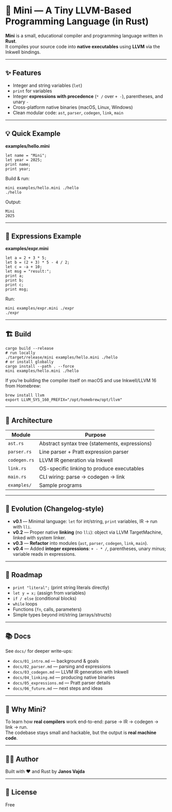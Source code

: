 # 🧠 Mini — A Tiny LLVM-Based Programming Language (in Rust)

**Mini** is a small, educational compiler and programming language written in **Rust**.  
It compiles your source code into **native executables** using **LLVM** via the Inkwell bindings.

---

## ✨ Features

- Integer and string variables (`let`)
- `print` for variables
- Integer **expressions with precedence** (`* /` over `+ -`), parentheses, and unary `-`
- Cross-platform native binaries (macOS, Linux, Windows)
- Clean modular code: `ast`, `parser`, `codegen`, `link`, `main`

---

## 💡 Quick Example

**examples/hello.mini**

```
let name = "Mini";
let year = 2025;
print name;
print year;
```

Build & run:

```
mini examples/hello.mini ./hello
./hello
```

Output:

```
Mini
2025
```

---

## 🧩 Expressions Example

**examples/expr.mini**

```
let a = 2 + 3 * 5;
let b = (2 + 3) * 5 - 4 / 2;
let c = -a + 10;
let msg = "result:";
print a;
print b;
print c;
print msg;
```

Run:

```
mini examples/expr.mini ./expr
./expr
```

---

## 🏗️ Build

```
cargo build --release
# run locally
./target/release/mini examples/hello.mini ./hello
# or install globally
cargo install --path . --force
mini examples/hello.mini ./hello
```

If you’re building the compiler itself on macOS and use Inkwell/LLVM 16 from Homebrew:
```
brew install llvm
export LLVM_SYS_160_PREFIX="/opt/homebrew/opt/llvm"
```

---

## 🧱 Architecture

| Module       | Purpose                                      |
|--------------|----------------------------------------------|
| `ast.rs`     | Abstract syntax tree (statements, expressions) |
| `parser.rs`  | Line parser + Pratt expression parser         |
| `codegen.rs` | LLVM IR generation via Inkwell                |
| `link.rs`    | OS-specific linking to produce executables    |
| `main.rs`    | CLI wiring: parse → codegen → link            |
| `examples/`  | Sample programs                               |

---

## 🧭 Evolution (Changelog-style)

- **v0.1** — Minimal language: `let` for int/string, `print` variables, IR → run with `lli`.
- **v0.2** — Proper native **linking** (no `lli`): object via LLVM TargetMachine, linked with system linker.
- **v0.3** — **Refactor** into modules (`ast`, `parser`, `codegen`, `link`, `main`).
- **v0.4** — Added **integer expressions**: `+ - * /`, parentheses, unary minus; variable reads in expressions.

---

## 🚧 Roadmap

- `print "literal";` (print string literals directly)
- `let y = x;` (assign from variables)
- `if / else` (conditional blocks)
- `while` loops
- Functions (`fn`, calls, parameters)
- Simple types beyond int/string (arrays/structs)

---

## 📚 Docs

See `docs/` for deeper write-ups:

- `docs/01_intro.md` — background & goals  
- `docs/02_parser.md` — parsing and expressions  
- `docs/03_codegen.md` — LLVM IR generation with Inkwell  
- `docs/04_linking.md` — producing native binaries  
- `docs/05_expressions.md` — Pratt parser details  
- `docs/06_future.md` — next steps and ideas

---

## 🧠 Why Mini?

To learn how **real compilers** work end-to-end: parse → IR → codegen → link → run.  
The codebase stays small and hackable, but the output is **real machine code**.

---

## 🧑‍💻 Author

Built with ❤️ and Rust by **Janos Vajda**

---

## 📜 License

Free
